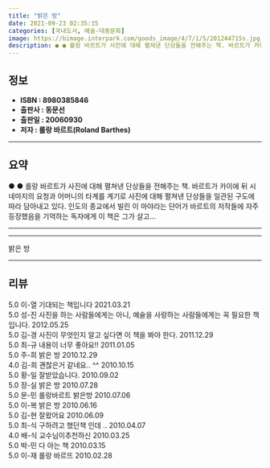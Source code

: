 ```yaml
---
title: "밝은 방"
date: 2021-09-23 02:35:15
categories: [국내도서, 예술-대중문화]
image: https://bimage.interpark.com/goods_image/4/7/1/5/201244715s.jpg
description: ● ● 롤랑 바르트가 사진에 대해 펼쳐낸 단상들을 전해주는 책. 바르트가 카이에 뒤 시네마지의 요청과 어머니의 타계를 계기로 사진에 대해 펼쳐낸 단상들을 일관된 구도에 따라 담아내고 있다. 인도의 종교에서 빌린 이 마야라는 단어가 바르트의 저작들에 자주 등장했음을 기억하는 독자에게
---
```


## **정보**

- **ISBN : 8980385846**
- **출판사 : 동문선**
- **출판일 : 20060930**
- **저자 : 롤랑 바르트(Roland Barthes)**

------



## **요약**

●  ●  롤랑 바르트가 사진에 대해 펼쳐낸 단상들을 전해주는 책. 바르트가 카이에 뒤 시네마지의 요청과 어머니의 타계를 계기로 사진에 대해 펼쳐낸 단상들을 일관된 구도에 따라 담아내고 있다. 인도의 종교에서 빌린 이 마야라는 단어가 바르트의 저작들에 자주 등장했음을 기억하는 독자에게 이 책은 그가 살고... 

------



------


밝은 방 

------


## **리뷰** 

5.0 이-열 기대되는 책입니다  2021.03.21 <br/>5.0 성-진 사진을 하는 사람들에게는 아니, 예술을 사랑하는 사람들에게는 꼭 필요한 책입니다. 2012.05.25 <br/>5.0 김-경 사진이 무엇인지 알고 싶다면 이 책을 봐야 한다. 2011.12.29 <br/>5.0 최-규 내용이 너무 좋아요!! 2011.01.05 <br/>5.0 주-희 밝은 방 2010.12.29 <br/>4.0 김-희 괜찮은거 같네요.. ^^ 2010.10.15 <br/>5.0 황-일 잘받았습니다.  2010.09.02 <br/>5.0 장-실 밝은 방 2010.07.28 <br/>5.0 문-민 롤랑바르트 밝은방 2010.07.06 <br/>5.0 이-복 밝은 방 2010.06.16 <br/>5.0 김-현 잘왔어요 2010.06.09 <br/>5.0 최-식 구하려고 했던책 인데 .. 2010.04.07 <br/>4.0 배-식 교수님이추천하신 2010.03.25 <br/>5.0 박-민 다 아는 책 2010.03.15 <br/>5.0 이-재 롤랑 바르뜨 2010.02.28 <br/>